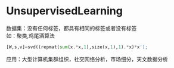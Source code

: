 # UnsupervisedLearning

数据集：没有任何标签，都具有相同的标签或者没有标签  
如：聚类,鸡尾酒算法  
```Python
[W,s,v]=svd((repmat(sum(x.*x,1),size(x,1),1).*x)*x');
```  
应用：大型计算机集群组织，社交网络分析，市场细分，天文数据分析